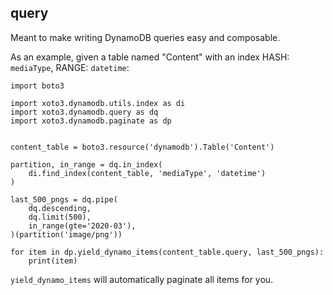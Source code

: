 ## query

Meant to make writing DynamoDB queries easy and composable.

As an example, given a table named "Content" with an index HASH: `mediaType`, RANGE: `datetime`:

```
import boto3

import xoto3.dynamodb.utils.index as di
import xoto3.dynamodb.query as dq
import xoto3.dynamodb.paginate as dp


content_table = boto3.resource('dynamodb').Table('Content')

partition, in_range = dq.in_index(
	di.find_index(content_table, 'mediaType', 'datetime')
)

last_500_pngs = dq.pipe(
	dq.descending,
	dq.limit(500),
	in_range(gte='2020-03'),
)(partition('image/png'))

for item in dp.yield_dynamo_items(content_table.query, last_500_pngs):
	print(item)
```

`yield_dynamo_items` will automatically paginate all items for you.
